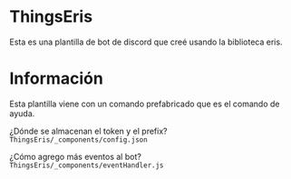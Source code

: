 # ThingsEris
Esta es una plantilla de bot de discord que creé usando la biblioteca eris.


# Información

Esta plantilla viene con un comando prefabricado que es el comando de ayuda.

¿Dónde se almacenan el token y el prefix? `ThingsEris/_components/config.json`

¿Cómo agrego más eventos al bot? `ThingsEris/_components/eventHandler.js`
